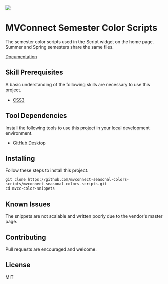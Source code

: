 ![](https://img.shields.io/static/v1?label=category&message=scripts&color=red)

# MVConnect Semester Color Scripts

The semester color scripts used in the Script widget on the home page. Summer and Spring semesters share the same files.

[Documentation](doc/toc.md)

## Skill Prerequisites

A basic understanding of the following skills are necessary to use this project.

* [CSS3](https://developer.mozilla.org/en-US/docs/Web/CSS)

## Tool Dependencies

Install the following tools to use this project in your local development environment.

* [GitHub Desktop](https://desktop.github.com/)

## Installing

Follow these steps to install this project.

	git clone https://github.com/mvconnect-seasonal-colors-scripts/mvconnect-seasonal-colors-scripts.git
	cd mvcc-color-snippets

## Known Issues

The snippets are not scalable and written poorly due to the vendor's master page.

## Contributing

Pull requests are encouraged and welcome.

## License

MIT
